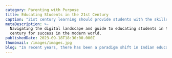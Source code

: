 ```yaml
---
category: Parenting with Purpose
title: Educating Students in the 21st Century
caption: "21st century learning should provide students with the skills that they require succeeding in the new-age learning environment.\_\n"
metaDescription: >-
  Navigating the digital landscape and guide to educating students in the 21st
  century for success in the modern world.
publishedDate: 2023-09-18T18:30:00.000Z
thumbnail: /images/images.jpg
blog: "In recent years, there has been a paradigm shift in Indian education. There was a time when the guru, his wisdom, and experience were regarded as absolute and infallible. Today, all facets of society are scrutinizing education in a way that has never been seen before. The speed of change in the globe has never been faster. It is now important for us to realize that we are preparing our kids for the unknowable, unseen, and unpredictable. It’s difficult to process this. As a result, a 21st century education system must be able to teach students how to cope with uncertainty and change.\n\n21st century learning should provide students with the skills that they require succeeding in the new-age learning environment. Due to the Covid 19 pandemic, the education industry witnessed disruption and the whole learning system has seen a change in its pedagogy.\n\nFor students to succeed in the modern world, 21st century learning necessitates several key qualities like cooperation, critical thinking, digital literacy, and problem-solving. The stakeholders must adapt to the new reality where online learning is an essential component of the educational process.[\_Children](https://web.archive.org/web/20230330165754/https://glentreeacademy.com/teaching-body-positivity-to-children/)\_should be prepared for the unforeseeable, unpredictable future through modern education. Children should learn how to handle unexpected circumstances as part of their 21st century education.\n\nOnce upon a time, the role of the educator was to prepare students for the specific tasks they would be required to complete (be it a trade, craft, or profession). Communities were also much more homogenous, and so specific values and cultures needed to be transmitted and practiced to ensure the survival of those beliefs. However, there\_has\_been an important change that must be considered.\n\nSociety has changed. We cannot adequately prepare students for the society that exists today or will exist tomorrow, if we continue to prepare them for the society that existed yesterday. In order to prepare students to play their role in the 21st-century\_society we are a part of, a few things need to be considered when deciding how education will look in our schools and classrooms.\n\nEducation in 21st\_century should have the 4C’s is what I believe\n\n1. Collaboration\n2. Creativity\n3. Critical Thinking\n4. Communication\n\nCreativity is about thinking through information in new ways, making new connections and coming up with innovative solutions to problems. Critical thinking is about analysing information and critiquing claims. Communication is understanding things well enough to share them clearly with other people. Collaboration is about teamwork and the collective genius of a group that is more than the sum of its parts.\n\nThere are other skills that are important, which fall within these four areas. Entrepreneurship can be considered a skill of its own. Inquiry and problem solving are key. Emotional intelligence (EQ) is one of the most important keys to successful work and relationships.\n\nEducation infact needs to be all about empowering students with transferable skills that will hold up to a rapidly changing world, not prescribed content that has been chosen for its past relevance.\n"
---
```


